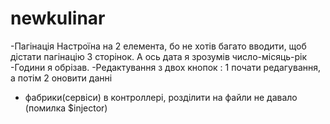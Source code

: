 # newkulinar
-Пагінація Настроїна на 2 елемента, бо не хотів багато вводити, щоб дістати пагінацію 3 сторінок. А ось дата я зрозумів число-місяць-рік
-Години я обрізав.
-Редактування з двох кнопок : 1 почати редагування, а потім 2 оновити данні
- фабрики(сервіси) в контроллері, розділити на файли не давало (помилка $injector)

